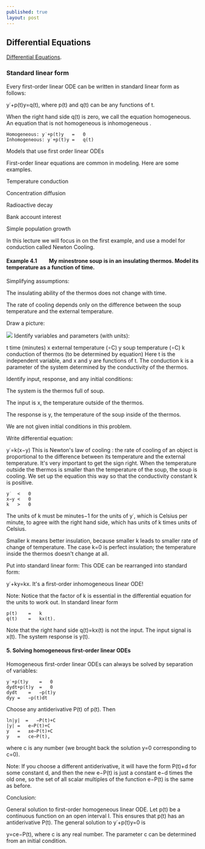 ```yaml
---
published: true
layout: post
---
```

## Differential Equations

 [Differential Equations](https://classroom.udacity.com/courses/cs222/lessons/48733228/concepts/487091910923).
 
 
 
 
 
 
 
 
 
### Standard linear form

Every first-order linear ODE can be written in standard linear form as follows:

y˙+p(t)y=q(t),
where p(t) and q(t) can be any functions of t.

When the right hand side q(t) is zero, we call the equation homogeneous. An equation that is not homogeneous is inhomogeneous .

 	Homogeneous: y˙+p(t)y	=	0	 
 	Inhomogeneous: y˙+p(t)y	=	q(t)	 
Models that use first order linear ODEs

First-order linear equations are common in modeling. Here are some examples.

Temperature conduction

Concentration diffusion

Radioactive decay

Bank account interest

Simple population growth

In this lecture we will focus in on the first example, and use a model for conduction called Newton Cooling.


#### Example 4.1   My minestrone soup is in an insulating thermos. Model its temperature as a function of time.

Simplifying assumptions:

The insulating ability of the thermos does not change with time.

The rate of cooling depends only on the difference between the soup temperature and the external temperature.

Draw a picture:

![](https://d37djvu3ytnwxt.cloudfront.net/assets/courseware/v1/e041e107f3b399b0c8f26a32ff02a74f/asset-v1:MITx+18.031x+1T2017+type@asset+block/images_thermos2.svg)
Identify variables and parameters (with units):

t	time (minutes)
x	external temperature (∘C)
y	soup temperature (∘C)
k	conduction of thermos (to be determined by equation)
Here t is the independent variable, and x and y are functions of t. The conduction k is a parameter of the system determined by the conductivity of the thermos.

Identify input, response, and any initial conditions:

The system is the thermos full of soup.

The input is x, the temperature outside of the thermos.

The response is y, the temperature of the soup inside of the thermos.

We are not given initial conditions in this problem.

Write differential equation:

y˙=k(x−y)
This is Newton's law of cooling : the rate of cooling of an object is proportional to the difference between its temperature and the external temperature. It's very important to get the sign right. When the temperature outside the thermos is smaller than the temperature of the soup, the soup is cooling. We set up the equation this way so that the conductivity constant k is positive.

 	y˙	<	0	 
 	x−y	<	0	 
 	k	>	0	 
The units of k must be minutes−1 for the units of y˙, which is Celsius per minute, to agree with the right hand side, which has units of k times units of Celsius.

Smaller k means better insulation, because smaller k leads to smaller rate of change of temperature. The case k=0 is perfect insulation; the temperature inside the thermos doesn't change at all.

Put into standard linear form: This ODE can be rearranged into standard form:

y˙+ky=kx.
It's a first-order inhomogeneous linear ODE!

Note: Notice that the factor of k is essential in the differential equation for the units to work out. In standard linear form

 	p(t)	=	k	 
 	q(t)	=	kx(t).	 
Note that the right hand side q(t)=kx(t) is not the input. The input signal is x(t). The system response is y(t).


#### 5. Solving homogeneous first-order linear ODEs

Homogeneous first-order linear ODEs can always be solved by separation of variables:

 	y˙+p(t)y	=	0	 
 	dydt+p(t)y	=	0	 
 	dydt	=	−p(t)y	 
 	dyy	=	−p(t)dt	 
Choose any antiderivative P(t) of p(t). Then

 	ln⁡|y|	=	−P(t)+C	 
 	|y|	=	e−P(t)+C	 
 	y	=	±e−P(t)+C	 
 	y	=	ce−P(t),	 
where c is any number (we brought back the solution y=0 corresponding to c=0).

Note: If you choose a different antiderivative, it will have the form P(t)+d for some constant d, and then the new e−P(t) is just a constant e−d times the old one, so the set of all scalar multiples of the function e−P(t) is the same as before.

Conclusion:

General solution to first-order homogeneous linear ODE. Let p(t) be a continuous function on an open interval I. This ensures that p(t) has an antiderivative P(t). The general solution to y˙+p(t)y=0 is

y=ce−P(t),
where c is any real number. The parameter c can be determined from an initial condition.




